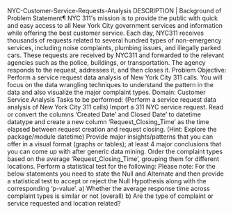 NYC-Customer-Service-Requests-Analysis
DESCRIPTION | Background of Problem Statement¶ NYC 311's mission is to provide the public with quick and easy access to all New York City government services and information while offering the best customer service. Each day, NYC311 receives thousands of requests related to several hundred types of non-emergency services, including noise complaints, plumbing issues, and illegally parked cars. These requests are received by NYC311 and forwarded to the relevant agencies such as the police, buildings, or transportation. The agency responds to the request, addresses it, and then closes it.  Problem Objective:  Perform a service request data analysis of New York City 311 calls. You will focus on the data wrangling techniques to understand the pattern in the data and also visualize the major complaint types. Domain: Customer Service  Analysis Tasks to be performed:  (Perform a service request data analysis of New York City 311 calls)  Import a 311 NYC service request. Read or convert the columns ‘Created Date’ and Closed Date’ to datetime datatype and create a new column ‘Request_Closing_Time’ as the time elapsed between request creation and request closing. (Hint: Explore the package/module datetime) Provide major insights/patterns that you can offer in a visual format (graphs or tables); at least 4 major conclusions that you can come up with after generic data mining. Order the complaint types based on the average ‘Request_Closing_Time’, grouping them for different locations. Perform a statistical test for the following: Please note: For the below statements you need to state the Null and Alternate and then provide a statistical test to accept or reject the Null Hypothesis along with the corresponding ‘p-value’.  a) Whether the average response time across complaint types is similar or not (overall)  b) Are the type of complaint or service requested and location related?

